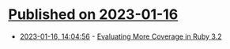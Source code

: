# [Published on 2023-01-16](index.md)

* [2023-01-16, 14:04:56](https://lobste.rs/s/csx4uq/evaluating_more_coverage_ruby_3_2) - [Evaluating More Coverage in Ruby 3.2](https://kevinjmurphy.com/posts/evaluating-more-coverage-in-ruby-3-2/)
